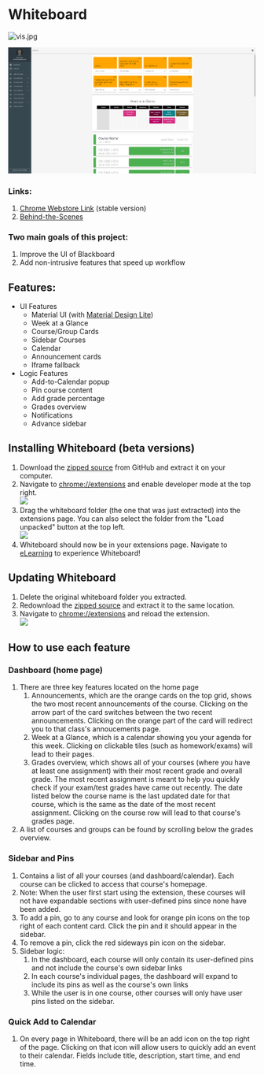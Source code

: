 # Whiteboard

![vis.jpg](https://visitor-badge.glitch.me/badge?page_id=sunnyguan.whiteboard)

![Dashboard](screenshots/sidebar_and_grades.PNG)

### Links:

1. [Chrome Webstore Link](https://chrome.google.com/webstore/detail/whiteboard/hgoiijmhpdjkmecnlkpdcflgfjebpbhe?hl=en&authuser=1) (stable version)
2. [Behind-the-Scenes](MOREINFO.md)

### Two main goals of this project:
1. Improve the UI of Blackboard
2. Add non-intrusive features that speed up workflow

## Features:
+ UI Features
	- Material UI (with [Material Design Lite](https://getmdl.io/))
	- Week at a Glance
	- Course/Group Cards
	- Sidebar Courses
	- Calendar
	- Announcement cards
	- Iframe fallback
+ Logic Features
	- Add-to-Calendar popup
	- Pin course content
	- Add grade percentage
	- Grades overview
	- Notifications
	- Advance sidebar

## Installing Whiteboard (beta versions)
1. Download the [zipped source](https://github.com/sunnyguan/whiteboard/raw/master/whiteboard.zip) from GitHub and extract it on your computer.  
2. Navigate to <chrome://extensions> and enable developer mode at the top right.  
![](https://i.imgur.com/eGRctOG.png)  
3. Drag the whiteboard folder (the one that was just extracted) into the extensions page. You can also select the folder from the "Load unpacked" button at the top left.  
![](https://i.imgur.com/TLCx4qQ.png)  
4. Whiteboard should now be in your extensions page. Navigate to [eLearning](https://elearning.utdallas.edu) to experience Whiteboard!  

## Updating Whiteboard  
1. Delete the original whiteboard folder you extracted.  
2. Redownload the [zipped source](https://github.com/sunnyguan/whiteboard/raw/master/whiteboard.zip) and extract it to the same location.  
3. Navigate to <chrome://extensions> and reload the extension.  
![](https://i.imgur.com/MsRBK2A.png)

## How to use each feature

### Dashboard (home page)
1. There are three key features located on the home page
	1. Announcements, which are the orange cards on the top grid, shows the two most recent announcements of the course. Clicking on the arrow part of the card switches between the two recent announcements. Clicking on the orange part of the card will redirect you to that class's annoucements page.
	2. Week at a Glance, which is a calendar showing you your agenda for this week. Clicking on clickable tiles (such as homework/exams) will lead to their pages.
	3. Grades overview, which shows all of your courses (where you have at least one assignment) with their most recent grade and overall grade. The most recent assignment is meant to help you quickly check if your exam/test grades have came out recently. The date listed below the course name is the last updated date for that course, which is the same as the date of the most recent assignment. Clicking on the course row will lead to that course's grades page.
2. A list of courses and groups can be found by scrolling below the grades overview.

### Sidebar and Pins
1. Contains a list of all your courses (and dashboard/calendar). Each course can be clicked to access that course's homepage.
2. Note: When the user first start using the extension, these courses will not have expandable sections with user-defined pins since none have been added.
3. To add a pin, go to any course and look for orange pin icons on the top right of each content card. Click the pin and it should appear in the sidebar.
4. To remove a pin, click the red sideways pin icon on the sidebar.
5. Sidebar logic:
	1. In the dashboard, each course will only contain its user-defined pins and not include the course's own sidebar links
	2. In each course's individual pages, the dashboard will expand to include its pins as well as the course's own links
	3. While the user is in one course, other courses will only have user pins listed on the sidebar.

### Quick Add to Calendar
1. On every page in Whiteboard, there will be an add icon on the top right of the page. Clicking on that icon will allow users to quickly add an event to their calendar. Fields include title, description, start time, and end time.
